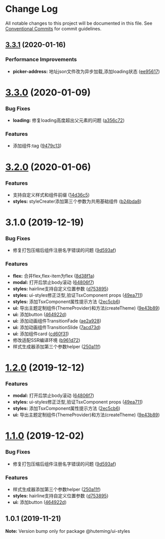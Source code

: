 # Change Log

All notable changes to this project will be documented in this file.
See [Conventional Commits](https://conventionalcommits.org) for commit guidelines.

## [3.3.1](https://47.52.168.43/srv/web-common/compare/v3.3.0...v3.3.1) (2020-01-16)


### Performance Improvements

* **picker-address:** 地址json文件改为异步加载,添加loading状态 ([ee95617](https://47.52.168.43/srv/web-common/commits/ee956178ffe0abd48d7b74a9412dd72b5af2b638))





# [3.3.0](https://47.52.168.43/srv/web-common/compare/v3.2.0...v3.3.0) (2020-01-09)


### Bug Fixes

* **loading:** 修复loading高度超出父元素的问题 ([a356c72](https://47.52.168.43/srv/web-common/commits/a356c72e3829dc9753b01a568d94782e283f5a3e))


### Features

* 添加组件:tag ([9479c13](https://47.52.168.43/srv/web-common/commits/9479c13bf2a3c1bf11e4d22149c0b677175ea6a0))





# [3.2.0](https://47.52.168.43/srv/web-common/compare/v3.1.0...v3.2.0) (2020-01-06)


### Features

* 支持自定义样式和组件前缀 ([14d36c5](https://47.52.168.43/srv/web-common/commits/14d36c5d9e1acba40c87eaa4c2301c6819c53285))
* **styles:** styleCreater添加第三个参数为共用基础组件 ([b24bda8](https://47.52.168.43/srv/web-common/commits/b24bda85e2ca2c27521e753cf0790707ab9cd570))





# 3.1.0 (2019-12-19)


### Bug Fixes

* 修复打包压缩后组件注册名字错误的问题 ([9d593af](https://47.52.168.43/srv/web-common/commits/9d593af3a27efa600b8e3847609d21288b25c3e1))


### Features

* **flex:** 合并flex,flex-item为flex ([8d38f1a](https://47.52.168.43/srv/web-common/commits/8d38f1a0e31f23cb2b98aa0ef017432b801a6bb1))
* **modal:** 打开后禁止body滚动 ([64806f7](https://47.52.168.43/srv/web-common/commits/64806f789e060ce1c53309a28b5a35f06d511f8a))
* **styles:** hairline支持自定义位置参数 ([d753895](https://47.52.168.43/srv/web-common/commits/d75389559c4aab9679cf34b28b8070b9aa932bc1))
* **styles:** ui-styles修正泛型,验证TsxComponent props ([49ea711](https://47.52.168.43/srv/web-common/commits/49ea7110a2e41edb32064c512d8ba732e600c71d))
* **styles:** 添加TsxComponent属性提示方法 ([2ec5cb6](https://47.52.168.43/srv/web-common/commits/2ec5cb633ddb8c19f9c4301bc42b1bc2dccbb69f))
* **ui:** 导出主题定制组件(ThemeProvider)和方法(createTheme) ([9e43b89](https://47.52.168.43/srv/web-common/commits/9e43b890136557ee0601862069234f8c89237944))
* **ui:** 添加button ([464922d](https://47.52.168.43/srv/web-common/commits/464922d672077e761303d87e7fd5f3fbde7e9ef1))
* **ui:** 添加动画组件TransitionFade ([ae2a928](https://47.52.168.43/srv/web-common/commits/ae2a928a18a7629d4515ce249c96c170de4472b9))
* **ui:** 添加动画组件TransitionSlide ([7acd73d](https://47.52.168.43/srv/web-common/commits/7acd73d86fb9a8cf3ae5e0f3b4b87f43d86915bd))
* **ui:** 添加组件card ([cd60f31](https://47.52.168.43/srv/web-common/commits/cd60f314ffb0aa613e935d7d957d952a9b806353))
* 修改适配SSR编译环境 ([b961d72](https://47.52.168.43/srv/web-common/commits/b961d72ddf40360f78627f578d846ac761446388))
* 样式生成器添加第三个参数helper ([250a11f](https://47.52.168.43/srv/web-common/commits/250a11fc0e9c8078f79b979892edb2cd47ba4597))





# [1.2.0](https://47.52.168.43/srv/web-common/compare/@huteming/ui-styles@1.1.0...@huteming/ui-styles@1.2.0) (2019-12-12)


### Features

* **modal:** 打开后禁止body滚动 ([64806f7](https://47.52.168.43/srv/web-common/commits/64806f789e060ce1c53309a28b5a35f06d511f8a))
* **styles:** ui-styles修正泛型,验证TsxComponent props ([49ea711](https://47.52.168.43/srv/web-common/commits/49ea7110a2e41edb32064c512d8ba732e600c71d))
* **styles:** 添加TsxComponent属性提示方法 ([2ec5cb6](https://47.52.168.43/srv/web-common/commits/2ec5cb633ddb8c19f9c4301bc42b1bc2dccbb69f))
* **ui:** 导出主题定制组件(ThemeProvider)和方法(createTheme) ([9e43b89](https://47.52.168.43/srv/web-common/commits/9e43b890136557ee0601862069234f8c89237944))





# [1.1.0](https://47.52.168.43/srv/web-common/compare/@huteming/ui-styles@1.0.1...@huteming/ui-styles@1.1.0) (2019-12-02)


### Bug Fixes

* 修复打包压缩后组件注册名字错误的问题 ([9d593af](https://47.52.168.43/srv/web-common/commits/9d593af3a27efa600b8e3847609d21288b25c3e1))


### Features

* 样式生成器添加第三个参数helper ([250a11f](https://47.52.168.43/srv/web-common/commits/250a11fc0e9c8078f79b979892edb2cd47ba4597))
* **styles:** hairline支持自定义位置参数 ([d753895](https://47.52.168.43/srv/web-common/commits/d75389559c4aab9679cf34b28b8070b9aa932bc1))
* **ui:** 添加button ([464922d](https://47.52.168.43/srv/web-common/commits/464922d672077e761303d87e7fd5f3fbde7e9ef1))





## 1.0.1 (2019-11-21)

**Note:** Version bump only for package @huteming/ui-styles
